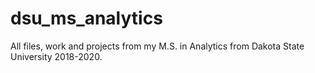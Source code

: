 # dsu_ms_analytics
All files, work and projects from my M.S. in Analytics from Dakota State  University 2018-2020.
